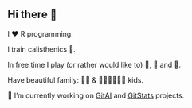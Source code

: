 ## Hi there 👋

I ❤️ R programming.

I train calisthenics 💪. 

In free time I play (or rather would like to) 🎻, 🎸 and 🪈.

Have beautiful family: 👩‍🦱 & 👧👦👦👦👦👶 kids.

🔭 I’m currently working on [GitAI](https://github.com/r-world-devs/GitAI) and [GitStats](https://github.com/r-world-devs/GitStats) projects.

<!--


Here are some ideas to get you started:

- 
- 🌱 I’m currently learning ...
- 👯 I’m looking to collaborate on ...
- 🤔 I’m looking for help with ...
- 💬 Ask me about ...
- 📫 How to reach me: ...
- 😄 Pronouns: ...
- ⚡ Fun fact: ...
-->
